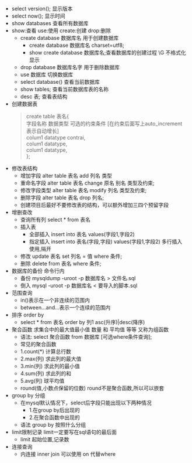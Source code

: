 
* select version(); 显示版本
* select now(); 显示时间
* show databases 查看所有数据库
* show:查看 use:使用 create:创建 drop:删除
    + create database 数据库名 用于创建数据库
        + create database 数据库名 charset=utf8;
        + show create database 数据库名;查看数据库的创建过程 \G 不格式化显示
    + drop database 数据库名字 用于删除数据库
    + use 数据库 切换数据库
    + select database() 查看当前数据库
    + show tables; 查看当前数据库表的名称
    + desc 表; 查看表结构
* 创建数据表
    > create table 表名{  
    >    字段名称 数据类型 可选的约束条件 [在约束后面写上auto_increment表示自动增长]  
    >    colum1 datatype contrai,  
    >    colum1 datatype,  
    >    colum1 datatype,  
    >};  
* 修改表结构
    + 增加字段 alter table 表名 add 列名 类型
    + 重命名字段 alter table 表名 change 原名 别名 类型及约束;
    + 修改字段类型 alter table 表名 modify 列名 类型及约束;
    + 删除字段 alter table 表名 drop 列名;
    + 创建项目后最好不要修改表的结构，可以额外增加三四个预留字段
* 增删查改
    + 查询所有列 select * from 表名
    + 插入表 
        + 全部插入 insert into 表名 values(字段1,字段2)
        + 指定插入 insert into 表名(字段,字段) values(字段1,字段2) 多行插入使用,隔开
    + 修改 update 表名 set 列名 = 值 where 条件;
    + 删除 delete from 表名 where 条件;
* 数据库的备份 命令行内
    + 备份 mysqldump -uroot -p 数据库名 > 文件名.sql
    + 倒入 mysql -uroot -p 数据库名 < 要导入的脚本.sql
* 范围查询
    + in()表示在一个非连续的范围内
    + between...and...表示一个连续的范围内
* 排序 order by
    + select * from 表名 order by 列1 asc(升序)|desc(降序)
* 聚合函数 求集合中的最大值最小值 数量 和 平均值 等等 又称为组函数
    + 语法: select 聚合函数 from 数据库 [可选where条件查询];
    + 常见的聚合函数
    + 1.count(*) 计算总行数
    + 2.max(列) 求此列的最大值
    + 3.min(列) 求此列的最小值
    + 4.sum(列) 求此列的和
    + 5.avg(列) 球平均值
    + round(值,小数点保留的位数) round不是聚合函数,所以可以嵌套
* group by 分组
    + 在mysql默认情况下，select后字段只能出现以下两种情况
        + 1.在group by后出现的 
        + 2.在聚合函数中出现的
    + 语法 group by 按照什么分组
* limit限制记录 limit一定要写在sql语句的最后面
    + limit 起始位置,记录数 
* 连接查询
    + 内连接 inner join 可以使用 on 代替where





